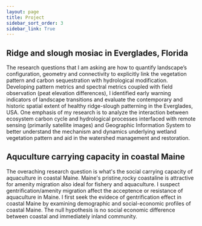 ```yaml
---
layout: page
title: Project
sidebar_sort_order: 3
sidebar_link: True
---
```


## Ridge and slough mosiac in Everglades, Florida
The research questions that I am asking are how to quantify landscape’s configuration, geometry and connectivity to explicitly link the vegetation pattern and carbon sequestration with hydrological modification. Developing pattern metrics and spectral metrics coupled with field observation (peat elevation differences), I identified early warning indicators of landscape transitions and evaluate the contemporary and historic spatial extent of healthy ridge-slough patterning in the Everglades, USA. One emphasis of my research is to analyze the interaction between ecosystem carbon cycle and hydrological processes interfaced with remote sensing (primarily satellite images) and Geographic Information System to better understand the mechanism and dynamics underlying wetland vegetation pattern and aid in the watershed management and restoration.

## Aquculture carrying capacity in coastal Maine
The overaching research question is what's the social carrying capacity of aquaculture in coastal Maine. Maine's pristine,rocky coastaline is attractive for amenity migration also ideal for fishery and aquaculture. I suspect gentrification/amenity migration affect the acceptence or resistance of aquaculture in Maine. I first seek the evidece of gentrification effect in coastal Maine by examining demographic and social-economic profiles of coastal Maine. The null hypothesis is no social economic difference between coastal and immediately inland community. 



